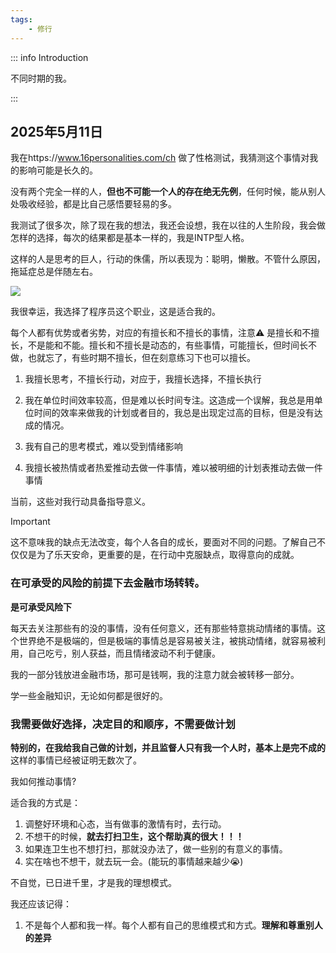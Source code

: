 ```yaml
---
tags:
    - 修行
---
```


::: info Introduction

不同时期的我。

:::


## 2025年5月11日

我在https://www.16personalities.com/ch 做了性格测试，我猜测这个事情对我的影响可能是长久的。

没有两个完全一样的人，**但也不可能一个人的存在绝无先例**，任何时候，能从别人处吸收经验，都是比自己感悟要轻易的多。

我测试了很多次，除了现在我的想法，我还会设想，我在以往的人生阶段，我会做怎样的选择，每次的结果都是基本一样的，我是INTP型人格。

这样的人是思考的巨人，行动的侏儒，所以表现为：聪明，懒散。不管什么原因，拖延症总是伴随左右。

![](https://cloud.zerlei.cn/f/x1uY/Screenshot_20250511_204940.png)


我很幸运，我选择了程序员这个职业，这是适合我的。

每个人都有优势或者劣势，对应的有擅长和不擅长的事情，注意⚠️ 是擅长和不擅长，不是能和不能。擅长和不擅长是动态的，有些事情，可能擅长，但时间长不做，也就忘了，有些时期不擅长，但在刻意练习下也可以擅长。

1. 我擅长思考，不擅长行动，对应于，我擅长选择，不擅长执行

2. 我在单位时间效率较高，但是难以长时间专注。这造成一个误解，我总是用单位时间的效率来做我的计划或者目的，我总是出现定过高的目标，但是没有达成的情况。

3. 我有自己的思考模式，难以受到情绪影响

4. 我擅长被热情或者热爱推动去做一件事情，难以被明细的计划表推动去做一件事情


当前，这些对我行动具备指导意义。

> [!IMPORTANT]  
> 这不意味我的缺点无法改变，每个人各自的成长，要面对不同的问题。了解自己不仅仅是为了乐天安命，更重要的是，在行动中克服缺点，取得意向的成就。

### 在可承受的风险的前提下去金融市场转转。

**是可承受风险下**

每天去关注那些有的没的事情，没有任何意义，还有那些特意挑动情绪的事情。这个世界绝不是极端的，但是极端的事情总是容易被关注，被挑动情绪，就容易被利用，自己吃亏，别人获益，而且情绪波动不利于健康。

我的一部分钱放进金融市场，那可是钱啊，我的注意力就会被转移一部分。

学一些金融知识，无论如何都是很好的。

### 我需要做好选择，决定目的和顺序，不需要做计划

**特别的，在我给我自己做的计划，并且监督人只有我一个人时，基本上是完不成的** 这样的事情已经被证明无数次了。

我如何推动事情?

适合我的方式是：

1. 调整好环境和心态，当有做事的激情有时，去行动。
2. 不想干的时候，**就去打扫卫生，这个帮助真的很大！！！**
3. 如果连卫生也不想打扫，那就没办法了，做一些别的有意义的事情。
4. 实在啥也不想干，就去玩一会。(能玩的事情越来越少😭)

不自觉，已日进千里，才是我的理想模式。


我还应该记得：

1. 不是每个人都和我一样。每个人都有自己的思维模式和方式。**理解和尊重别人的差异**


